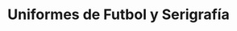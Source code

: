 ---
title: "Uniformes de Futbol y Serigrafía"
url: /zona-19-ciudad-de-guatemala/uniformes-de-futbol-y-serigrafia/
shop: deportes
---